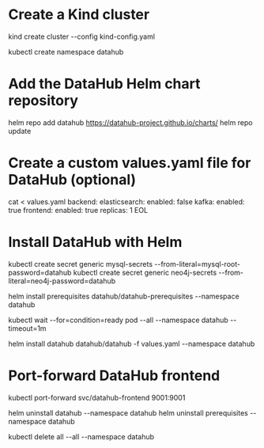 # Create a Kind cluster
kind create cluster --config kind-config.yaml

kubectl create namespace datahub

# Add the DataHub Helm chart repository
helm repo add datahub https://datahub-project.github.io/charts/ 
helm repo update

# Create a custom values.yaml file for DataHub (optional)
cat <<EOL > values.yaml
backend:
  elasticsearch:
    enabled: false
  kafka:
    enabled: true
frontend:
  enabled: true
  replicas: 1
EOL

# Install DataHub with Helm

kubectl create secret generic mysql-secrets --from-literal=mysql-root-password=datahub
kubectl create secret generic neo4j-secrets --from-literal=neo4j-password=datahub

helm install prerequisites datahub/datahub-prerequisites --namespace datahub

kubectl wait --for=condition=ready pod --all --namespace datahub --timeout=1m

helm install datahub datahub/datahub -f values.yaml --namespace datahub

# Port-forward DataHub frontend
kubectl port-forward svc/datahub-frontend 9001:9001

helm uninstall datahub --namespace datahub
helm uninstall prerequisites --namespace datahub

kubectl delete all --all --namespace datahub

